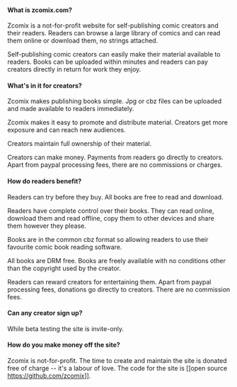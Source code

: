 #### What is zcomix.com?
Zcomix is a not-for-profit website for self-publishing comic creators
and their readers. Readers can browse a large library of comics and can
read them online or download them, no strings attached.

Self-publishing comic creators can easily make their material available
to readers. Books can be uploaded within minutes and readers can pay
creators directly in return for work they enjoy.

#### What's in it for creators?
Zcomix makes publishing books simple. Jpg or cbz files can be uploaded
and made available to readers immediately.

Zcomix makes it easy to promote and distribute material. Creators get
more exposure and can reach new audiences.

Creators maintain full ownership of their material.

Creators can make money. Payments from readers go directly to creators.
Apart from paypal processing fees, there are no commissions or charges.

#### How do readers benefit?
Readers can try before they buy. All books are free to read and
download.

Readers have complete control over their books. They can read online,
download them and read offline, copy them to other devices and share
them however they please.

Books are in the common cbz format so allowing readers to use their
favourite comic book reading software.

All books are DRM free. Books are freely available with no conditions
other than the copyright used by the creator.

Readers can reward creators for entertaining them. Apart from paypal
processing fees, donations go directly to creators. There are no
commission fees.

#### Can any creator sign up?
While beta testing the site is invite-only.

#### How do you make money off the site?
Zcomix is not-for-profit.  The time to create and maintain the site is
donated free of charge -- it's a labour of love.  The code for the site
is [[open source https://github.com/zcomix]].


